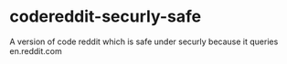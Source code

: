 # codereddit-securly-safe
A version of code reddit which is safe under securly because it queries en.reddit.com
